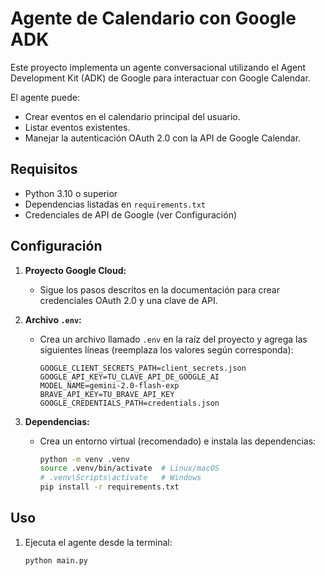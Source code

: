 # Agente de Calendario con Google ADK

Este proyecto implementa un agente conversacional utilizando el Agent Development Kit (ADK) de Google para interactuar con Google Calendar.

El agente puede:
* Crear eventos en el calendario principal del usuario.
* Listar eventos existentes.
* Manejar la autenticación OAuth 2.0 con la API de Google Calendar.

## Requisitos

* Python 3.10 o superior
* Dependencias listadas en `requirements.txt`
* Credenciales de API de Google (ver Configuración)

## Configuración

1. **Proyecto Google Cloud:**
   - Sigue los pasos descritos en la documentación para crear credenciales OAuth 2.0 y una clave de API.

2. **Archivo `.env`:**
   - Crea un archivo llamado `.env` en la raíz del proyecto y agrega las siguientes líneas (reemplaza los valores según corresponda):

     ```dotenv
     GOOGLE_CLIENT_SECRETS_PATH=client_secrets.json
     GOOGLE_API_KEY=TU_CLAVE_API_DE_GOOGLE_AI
     MODEL_NAME=gemini-2.0-flash-exp
     BRAVE_API_KEY=TU_BRAVE_API_KEY
     GOOGLE_CREDENTIALS_PATH=credentials.json
     ```

3. **Dependencias:**
   - Crea un entorno virtual (recomendado) e instala las dependencias:
     ```bash
     python -m venv .venv
     source .venv/bin/activate  # Linux/macOS
     # .venv\Scripts\activate   # Windows
     pip install -r requirements.txt
     ```

## Uso

1. Ejecuta el agente desde la terminal:
   ```bash
   python main.py
